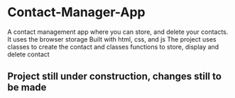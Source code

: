 # Contact-Manager-App
A contact management app where you can store, and delete your contacts. It uses the browser storage
Built with html, css, and js
The project uses classes to create the contact and classes functions to store, display and delete contact
## Project still under construction, changes still to be made
